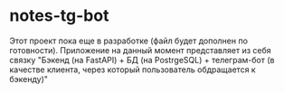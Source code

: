 # notes-tg-bot
Этот проект пока еще в разработке (файл будет дополнен по готовности). 
Приложение на данный момент представляет из себя связку "Бэкенд (на FastAPI) + БД (на PostrgeSQL) + телеграм-бот (в качестве клиента, через который пользователь обдращается к бэкенду)"
